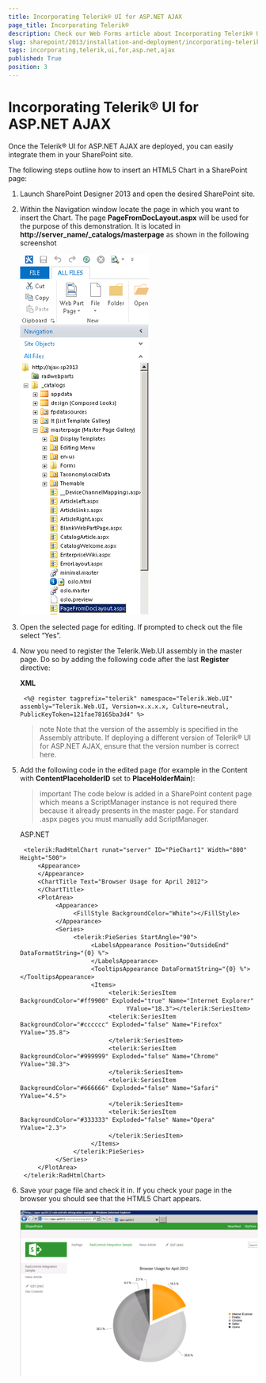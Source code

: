 ```yaml
---
title: Incorporating Telerik® UI for ASP.NET AJAX
page_title: Incorporating Telerik®
description: Check our Web Forms article about Incorporating Telerik® UI for ASP.NET AJAX.
slug: sharepoint/2013/installation-and-deployment/incorporating-telerik-ui-for-asp.net-ajax
tags: incorporating,telerik,ui,for,asp.net,ajax
published: True
position: 3
---
```


# Incorporating Telerik® UI for ASP.NET AJAX




Once the Telerik® UI for ASP.NET AJAX are deployed, you can easily integrate them in your SharePoint site.

The following steps outline how to insert an HTML5 Chart in a SharePoint page:

1. Launch SharePoint Designer 2013 and open the desired SharePoint site.

1. Within the Navigation window locate the page in which you want to insert the Chart. The page **PageFromDocLayout.aspx** will be used for the purpose of this demonstration. It is located in **http://server_name/_catalogs/masterpage** as shown in the following screenshot

	![Share Point Designer Navigation](images/SharePointDesignerNavigation.png)

1. Open the selected page for editing. If prompted to check out the file select “Yes”.

1. Now you need to register the Telerik.Web.UI assembly in the master page. Do so by adding the following code after the last **Register** directive:
	
	**XML**

		<%@ register tagprefix="telerik" namespace="Telerik.Web.UI" assembly="Telerik.Web.UI, Version=x.x.x.x, Culture=neutral, PublicKeyToken=121fae78165ba3d4" %>    


	>note Note that the version of the assembly is specified in the Assembly attribute. If deploying a different version of Telerik® UI for ASP.NET AJAX, ensure that the version number is correct here.


1. Add the following code in the edited page (for example in the Content with **ContentPlaceholderID** set to **PlaceHolderMain**):

	>important The code below is added in a SharePoint content page which means a ScriptManager instance is not required there because it already presents in the master page. For standard .aspx pages you must manually add ScriptManager.


	ASP.NET

		<telerik:RadHtmlChart runat="server" ID="PieChart1" Width="800" Height="500">
		    <Appearance>
		    </Appearance>
		    <ChartTitle Text="Browser Usage for April 2012">
		    </ChartTitle>
		    <PlotArea>
		         <Appearance>
		              <FillStyle BackgroundColor="White"></FillStyle>
		         </Appearance>
		         <Series>
		              <telerik:PieSeries StartAngle="90">
		                   <LabelsAppearance Position="OutsideEnd" DataFormatString="{0} %">
		                   </LabelsAppearance>
		                   <TooltipsAppearance DataFormatString="{0} %"></TooltipsAppearance>
		                   <Items>
		                        <telerik:SeriesItem BackgroundColor="#ff9900" Exploded="true" Name="Internet Explorer"
		                             YValue="18.3"></telerik:SeriesItem>
		                        <telerik:SeriesItem BackgroundColor="#cccccc" Exploded="false" Name="Firefox" YValue="35.8">
		                        </telerik:SeriesItem>
		                        <telerik:SeriesItem BackgroundColor="#999999" Exploded="false" Name="Chrome" YValue="38.3">
		                        </telerik:SeriesItem>
		                        <telerik:SeriesItem BackgroundColor="#666666" Exploded="false" Name="Safari" YValue="4.5">
		                        </telerik:SeriesItem>
		                        <telerik:SeriesItem BackgroundColor="#333333" Exploded="false" Name="Opera" YValue="2.3">
		                        </telerik:SeriesItem>
		                   </Items>
		              </telerik:PieSeries>
		         </Series>
		    </PlotArea>
		</telerik:RadHtmlChart>   	


1. Save your page file and check it in. If you check your page in the browser you should see that the HTML5 Chart appears.

	![Chart In Share Point](images/ChartInSharePoint.png)

